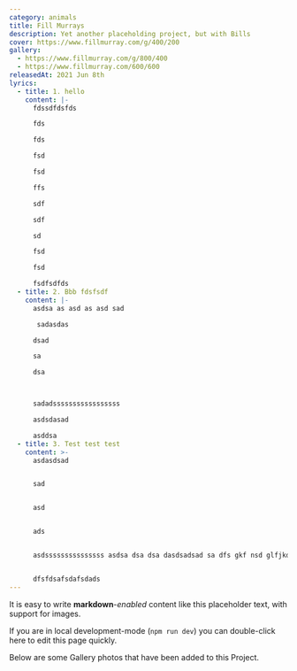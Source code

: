```yaml
---
category: animals
title: Fill Murrays
description: Yet another placeholding project, but with Bills
cover: https://www.fillmurray.com/g/400/200
gallery:
  - https://www.fillmurray.com/g/800/400
  - https://www.fillmurray.com/600/600
releasedAt: 2021 Jun 8th
lyrics:
  - title: 1. hello
    content: |-
      fdssdfdsfds

      fds

      fds

      fsd

      fsd

      ffs

      sdf

      sdf

      sd

      fsd

      fsd

      fsdfsdfds
  - title: 2. Bbb fdsfsdf
    content: |-
      asdsa as asd as asd sad

       sadasdas

      dsad

      sa

      dsa



      sadadsssssssssssssssss

      asdsdasad

      asddsa
  - title: 3. Test test test
    content: >-
      asdasdsad


      sad


      asd


      ads


      asdsssssssssssssss asdsa dsa dsa dasdsadsad sa dfs gkf nsd glfjkdgh lsdfg hfdlgjdf hdsljhdsajl hrdfeiuwfhbvfalevh fjdlkvb ljkfdjlskfgff


      dfsfdsafsdafsdads
---
```


It is easy to write **markdown**-*enabled* content like this placeholder text, with support for images.

If you are in local development-mode (`npm run dev`) you can double-click here to edit this page quickly.

Below are some Gallery photos that have been added to this Project.
